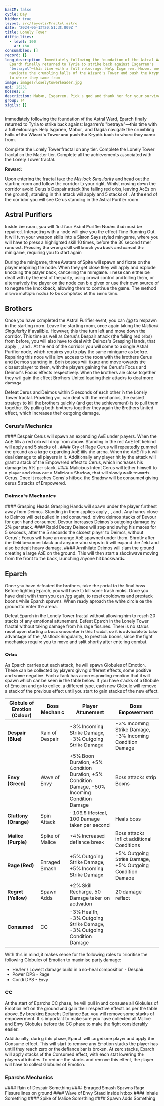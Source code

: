 ```yaml
---
hasCM: false
cycle: Day
hidden: true
layout: src/layouts/Fractal.astro
date: "2024-06-12T20:51:38.809Z "
title: Lonely Tower
difficulties:
  - level: 100
    ar: 150
consumables: []
record: {}
long_description: Immediately following the foundation of the Astral Ward,
  Eparch finally returned to Tyria to strike back against Isgarren's
  "betrayal"—this time with a full entourage. Help Isgarren, Mabon, and Dagda
  navigate the crumbling halls of the Wizard's Tower and push the Kryptis back
  to where they came from.
image: images/lonelytowerheader.jpg
api: 26231
bosses: 2
description: Mabon, Isgarren. Pick a god and thank her for your survival...
group: T4
sigils: []
---
```


Immediately following the foundation of the Astral Ward, Eparch finally returned to Tyria to strike back against Isgarren's "betrayal"—this time with a full entourage. Help Isgarren, Mabon, and Dagda navigate the crumbling halls of the Wizard's Tower and push the Kryptis back to where they came from.  

<Divider text="Normal Mode"/>
<Grid>
<GridItem>
<Achievement title="Wizard's Tower Is Ours, Eparch "> 
Complete the Lonely Tower fractal on any tier. 
</Achievement>
</GridItem>
<GridItem>
<Achievement title="Wayfind Yourself Out ">
Complete the Lonely Tower fractal on the Master tier.
</Achievement>
</GridItem>
<GridItem>
<Achievement title="Lonely Tower Fractal">
Complete all the achievements associated with the Lonely Tower fractal.

**Reward:** <Item id="101867"/>
</Achievement>
</GridItem>
</Grid>

Upon entering the fractal take the _Mistlock Singularity_ and head out the starting room and follow the corridor to your right. Whilst moving down the corridor avoid Cerus's Despair attack (the falling red orbs, leaving AoEs on the ground), standing in this attack will apply <Effect name="Agony"/> and 5 stacks of <Condition name="Torment"/>. At the end of the corridor you will see Cerus standing in the Astral Purifier room.

## Astral Purifiers 
<Grid>
<GridItem>
Inside the room, you will find four Astral Purifier Nodes that must be repaired. Interacting with a node will give you the effect <Label>Time Running Out</Label>. It will turn your weapon skills into a Simon Says styled minigame, where you will have to press a highlighted skill 10 times, before the 30 second timer runs out. Pressing the wrong skill will knock you back and cancel the minigame, requiring you to start again.

During the minigame, three Avatars of Spite will spawn and fixate on the player reapiring the node. When they get close they will apply <Condition name="Poisoned"/> and explode knocking the player back, cancelling the minigame. These can either be dealt with by the rest of the party, using crowd control and killing them, or alternatively the player on the node can b e given or use their own source of <Boon name="Stability"/> to negate the knockback, allowing them to continue the game. The <Boon name="Stability"/> method allows multiple nodes to be completed at the same time.  
</GridItem>
<GridItem>
<GifPlayer sourceId="snowblind-throw-firewood" caption="Soloing an Astral Purifier Node with Stability " />
</GridItem>
</Grid>

## Brothers
Once you have completed the Astral Purifier event, you can _/gg_ to respawn in the starting room. Leave the starting room, once again taking the _Mistlock Singularity_ if availible. However, this time turn left and move down the corridor. This time as well as Cerus's Despair attack (the falling red orbs) from before, you will also have to deal with Deimos's Grasping Hands, that apply <Condition name="Poisoned"/>, <Condition name="Torment"/>, and <Condition name="Crippled"/>. At the end of the corridor you will come to a single Astral Purifier node, which requires you to play the same minigame as before. Repairing this node will allow access to the room with the brothers Cerus and Deimos standing in. Both bosses will fixate and move towards the closest player to them, with the players gaining the <Label>Cerus's Focus</Label> and <Label>Deimos's Focus</Label> effects respectively. When the brothers are close together they will gain the effect <Label>Brothers United</Label> leading their attacks to deal more damage.

<Grid>
<GridItem>
<Achievement title="Brothers, Together">
Defeat Cerus and Deimos within 5 seconds of each other in the Lonely Tower fractal. 
</Achievement>
</GridItem>
<GridItem>
<Information>
Providing you can deal with the mechanics, the easiest strategy to kill the brothers quickly (and get the achievement) is to pull them together. By pulling both brothers together they again the <Label>Brothers United</Label> effect, which increases their outgoing damage.
</Information>
</GridItem>
</Grid>

### Cerus's Mechanics
<Grid>
<GridItem sm="4">
#### Despair
<GifPlayer sourceId="snowblind-throw-firewood" caption="Throw firewood into the fire" />
Cerus will spawn an expanding AoE under players. When the AoE fills a red orb will drop from above. Standing in the red AoE left behind will apply <Effect name="Agony"/> and 5 stacks of <Condition name="Torment"/>.
</GridItem>
<GridItem sm="4">
#### Cry of Rage
<GifPlayer sourceId="snowblind-throw-firewood" caption="Throw firewood into the fire" />
Cerus will repeatedly pummel the ground as a large expanding AoE fills the arena. When the AoE fills it will deal damage to all players in it. Additionally any player hit by the attack will grant a stack of the <Label>Empowered</Label> effect to Cerus, which increases his damage by 5% per stack.
</GridItem>
<GridItem sm="4">
#### Malicious Intent
<GifPlayer sourceId="snowblind-throw-firewood" caption="Throw firewood into the fire" />
Cerus will tether himself to a player and draw out a Malicious Shadow, that will slowly walk towards Cerus. Once it reaches Cerus's hitbox, the Shadow will be consumed giving cerus 5 stacks of <Label>Empowered</Label>.
</GridItem>
</Grid>

### Deimos's Mechanics
<Grid>
<GridItem sm="4">
#### Grasping Hnads
<GifPlayer sourceId="snowblind-throw-firewood" caption="Throw firewood into the fire" />
Grasping Hands will spawn under the player furthest away from Deimos. Standing in them applies apply <Condition name="Poisoned"/>, <Condition name="Torment"/>, and <Condition name="Crippled"/>. Any hands close to Deimos will get pulled in and consumed, giving deimos stacks of <Label>Devour</Label> for each hand consumed. <Label>Devour</Label> increases Deimos's outgoing damage by 2% per stack.
</GridItem>
<GridItem sm="4">
#### Rapid Decay
<GifPlayer sourceId="snowblind-throw-firewood" caption="Throw firewood into the fire" />
Deimos will stop and swing his maces for 5 seconds, after the 5 seconds the closest player to Deimos, without <Label>Cerus's Focus</Label> will have an orange AoE spawned under them. Shrotly after the field becomes black and anyone who steps in it will expand the field and also be dealt heavy damage.
</GridItem>
<GridItem sm="4">
#### Annihilate
<GifPlayer sourceId="snowblind-throw-firewood" caption="Throw firewood into the fire" />
Deimos will slam the ground creating a large AoE on the ground. This will then start a shockwave moving from the front to the back, launching anyone hit backwards.
</GridItem>
</Grid>

## Eparch
Once you have defeated the brothers, take the portal to the final boss. Before fighting Eparch, you will have to kill some trash mobs. Once you have dealt with them you can _/gg_ again, to reset cooldowns and prestack boons while Eparch spawns. When ready aproach the white circle on the ground to enter the arena.

<Grid>
<GridItem>
<Achievement title="Emotionless ">
Defeat Eparch in the Lonely Tower fractal without allowing him to reach 20 stacks of any emotional attunement.
</Achievement>
</GridItem>
<GridItem>
<Achievement title="Fissure Walker ">
Defeat Eparch in the Lonely Tower fractal without taking damage from his rage fissures.
</Achievement>
</GridItem>
</Grid>

<Information>
There is no status reset upon starting a boss encounter in this fractal, so it is advisable to take advantage of the _Mistlock Singularity_ to prestack boons, since the fight mechanics require you to move and split shortly after entering combat.
</Information>

### Orbs

As Eparch carries out each attack, he will spawn Globules of Emotion. These can be collected by players giving different effects, some positive and some negative. Each attack has a corresponding emotion that it will spawn which can be seen in the table below. If you have stacks of a Globule of Emotion and go to collect a different type, each new Globule will remove a stack of the previous effect until you start to gain stacks of the new effect.

| Globule of Emotion (Colour)          | Boss Mechanic     | Player Attunement                                                                          | Boss Empowerment                                               |
|-----------------------|--------------|----------------------------------------------------------------------------------------|-----------------------------------------------------------|
| **Despair (Blue)**    | Rain of Despair | -3% Incoming Strike Damage, -3% Outgoing Strike Damage                                 | -3% Incoming Strike Damage, -3% Incoming Condition Damage |
| **Envy (Green)**      | Wave of Envy  | +5% Boon Duration, +5% Condition Duration, +5% Condition Damage, -50% Incoming Condition Damage | Boss attacks strip Boons                                  |
| **Gluttony (Orange)** | Spin Attack  | ~108.5 lifesteal, 100 Damage taken per second               | Heals boss                                                |
| **Malice (Purple)**   | Spike of Malice | +4% increased defiance break                                                           | Boss attacks inflict additional Conditions                |
| **Rage (Red)**        | Enraged Smash  | +5% Outgoing Strike Damage, +5% Incoming Strike Damage                                 | +5% Outgoing Strike Damage, +5% Outgoing Condition Damage |
| **Regret (Yellow)**   | Spawn Adds         | +2% Skill Recharge, 50 Damage taken on activation                                                  | 20 damage reflect                           |
| **Consumed**   | CC         | -3% Health, -3% Outgoing Strike Damage, -3% Outgoing Condition Damage |                           |

With this in mind, it makes sense for the following roles to prioritise the following Globules of Emotion to maximise party damage:
- Healer / Lowest damage build in a no-heal composition - Despair
- Power DPS - Rage
- Condi DPS - Envy

### CC
At the start of Eparchs CC phase, he will pull in and consume all Globules of Emotion left on the ground and gain their respective effects as per the table above. By breaking Eparchs Defiance Bar, you will remove some stacks of empowerment. It is important to make sure you have collected all Malice and Envy Globules before the CC phase to make the fight considerably easier.

Additionally, during this phase, Eparch will target one player and apply the <Label>Consume</Label> effect. This will start to remove any Emotion stacks the player has untill they reach zero or the defiance bar is broken. At zero stacks, Eparch will apply stacks of the <Label>Consumed</Label> effect, with each stat lowering the players attributes. To reduce the stacks and remove this effect, the player will have to collect Globules of Emotion.

### Eparchs Mechanics
<Grid>
<GridItem sm="4">
#### Rain of Despair
<GifPlayer sourceId="snowblind-throw-firewood" caption="Throw firewood into the fire" />
Something
</GridItem>
<GridItem sm="4">
#### Enraged Smash
<GifPlayer sourceId="snowblind-throw-firewood" caption="Throw firewood into the fire" />
Spawns Rage Fissure lines on ground
</GridItem>
<GridItem sm="4">
#### Wave of Envy
<GifPlayer sourceId="snowblind-throw-firewood" caption="Throw firewood into the fire" />
Stand inside hitbox
</GridItem>
<GridItem sm="4">
#### Inhale
<GifPlayer sourceId="snowblind-throw-firewood" caption="Throw firewood into the fire" />
Something
</GridItem>
<GridItem sm="4">
#### Spike of Malice
<GifPlayer sourceId="snowblind-throw-firewood" caption="Throw firewood into the fire" />
Something
</GridItem>
<GridItem sm="4">
#### Spawn Adds
<GifPlayer sourceId="snowblind-throw-firewood" caption="Throw firewood into the fire" />
Something
</GridItem>
</Grid>